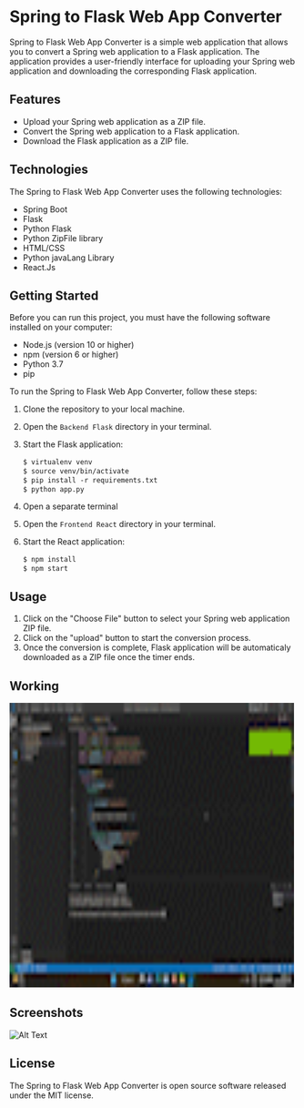 # Spring to Flask Web App Converter

Spring to Flask Web App Converter is a simple web application that allows you to convert a Spring web application to a Flask application. The application provides a user-friendly interface for uploading your Spring web application and downloading the corresponding Flask application.

## Features

- Upload your Spring web application as a ZIP file.
- Convert the Spring web application to a Flask application.
- Download the Flask application as a ZIP file.

## Technologies

The Spring to Flask Web App Converter uses the following technologies:

- Spring Boot
- Flask
- Python Flask
- Python ZipFile library
- HTML/CSS
- Python javaLang Library
- React.Js

## Getting Started

Before you can run this project, you must have the following software installed on your computer:

- Node.js (version 10 or higher)
- npm (version 6 or higher)
- Python 3.7
- pip

To run the Spring to Flask Web App Converter, follow these steps:

1. Clone the repository to your local machine.
2. Open the `Backend Flask` directory in your terminal.
3. Start the Flask application:

    ```
    $ virtualenv venv
    $ source venv/bin/activate
    $ pip install -r requirements.txt
    $ python app.py
    ```
4. Open a separate terminal
5. Open the `Frontend React` directory in your terminal.
6. Start the React application:

    ```
    $ npm install
    $ npm start
    ```
## Usage

1. Click on the "Choose File" button to select your Spring web application ZIP file.
2. Click on the "upload" button to start the conversion process.
3. Once the conversion is complete, Flask application will be automaticaly downloaded as a ZIP file once the timer ends.

## Working
<img src="demo.gif" alt="Alt text" width="500"  height="500"/>

## Screenshots
![Alt Text](https://github.com/rishabh27sharma/AI-Based-Code-Converter/blob/master/UI.png)

## License

The Spring to Flask Web App Converter is open source software released under the MIT license.
